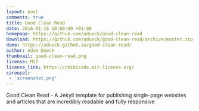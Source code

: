 ```yaml
---
layout: post
comments: true
title: Good Clean Read
date: 2016-01-16 10:00:00 +01:00
homepage: https://github.com/adueck/good-clean-read
download: https://github.com/adueck/good-clean-read/archive/master.zip
demo: https://adueck.github.io/good-clean-read/
author: Adam Dueck
thumbnail: good-clean-read.png
license: MIT
license_link: https://chibicode.mit-license.org/
carousel:
 - 'screenshot.png'
---
```


Good Clean Read - A Jekyll template for publishing single-page websites and articles that are incredibly readable and fully responsive
